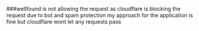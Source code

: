 ###wellfound is not allowing the request as cloudflare is blocking the request due to bot and spam protection my approach for the application is  fine but cloudflare wont let any requests pass
